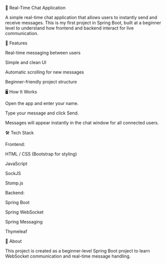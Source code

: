 💬 Real-Time Chat Application

A simple real-time chat application that allows users to instantly send and receive messages.
This is my first project in Spring Boot, built at a beginner level to understand how frontend and backend interact for live communication.

🚀 Features

Real-time messaging between users

Simple and clean UI

Automatic scrolling for new messages

Beginner-friendly project structure

🖥️ How It Works

Open the app and enter your name.

Type your message and click Send.

Messages will appear instantly in the chat window for all connected users.

🛠️ Tech Stack

Frontend:

HTML / CSS (Bootstrap for styling)

JavaScript

SockJS

Stomp.js

Backend:

Spring Boot

Spring WebSocket

Spring Messaging

Thymeleaf

📌 About

This project is created as a beginner-level Spring Boot project to learn WebSocket communication and real-time message handling.
